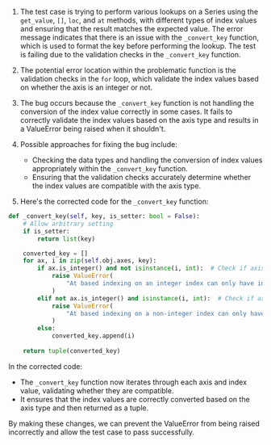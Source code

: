 1. The test case is trying to perform various lookups on a Series using the `get_value`, `[]`, `loc`, and `at` methods, with different types of index values and ensuring that the result matches the expected value. The error message indicates that there is an issue with the `_convert_key` function, which is used to format the key before performing the lookup. The test is failing due to the validation checks in the `_convert_key` function.

2. The potential error location within the problematic function is the validation checks in the `for` loop, which validate the index values based on whether the axis is an integer or not.

3. The bug occurs because the `_convert_key` function is not handling the conversion of the index value correctly in some cases. It fails to correctly validate the index values based on the axis type and results in a ValueError being raised when it shouldn't.

4. Possible approaches for fixing the bug include:
   - Checking the data types and handling the conversion of index values appropriately within the `_convert_key` function.
   - Ensuring that the validation checks accurately determine whether the index values are compatible with the axis type.

5. Here's the corrected code for the `_convert_key` function:

```python
def _convert_key(self, key, is_setter: bool = False):
    # Allow arbitrary setting
    if is_setter:
        return list(key)

    converted_key = []
    for ax, i in zip(self.obj.axes, key):
        if ax.is_integer() and not isinstance(i, int):  # Check if axis is integer and index value is not an integer
            raise ValueError(
                "At based indexing on an integer index can only have integer indexers"
            )
        elif not ax.is_integer() and isinstance(i, int):  # Check if axis is non-integer and index value is an integer
            raise ValueError(
                "At based indexing on a non-integer index can only have non-integer indexers"
            )
        else:
            converted_key.append(i)
    
    return tuple(converted_key)
```

In the corrected code:
- The `_convert_key` function now iterates through each axis and index value, validating whether they are compatible.
- It ensures that the index values are correctly converted based on the axis type and then returned as a tuple.

By making these changes, we can prevent the ValueError from being raised incorrectly and allow the test case to pass successfully.